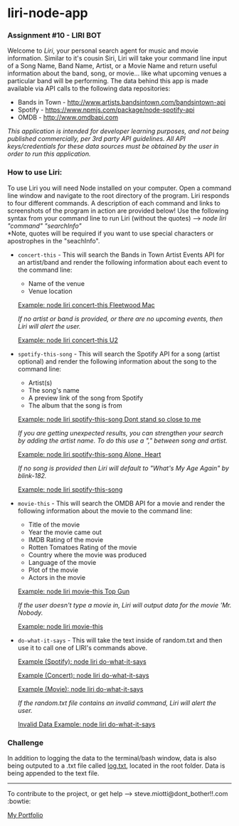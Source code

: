 # liri-node-app 
### Assignment #10 - LIRI BOT 

Welcome to *Liri*, your personal search agent for music and movie information.  Similar to it's cousin Siri, Liri will take your command line input of a Song Name, Band Name, Artist, or a Movie Name and return useful information about the band, song, or movie... like what upcoming venues a particular band will be performing.   The data behind this app is made available via API calls to the following data repositories:  

* Bands in Town - http://www.artists.bandsintown.com/bandsintown-api
* Spotify - https://www.npmjs.com/package/node-spotify-api
* OMDB - http://www.omdbapi.com

*This application is intended for developer learning purposes, and not being published commercially, per 3rd party API guidelines.  All API keys/credentials for these data sources must be obtained by the user in order to run this application.*


### How to use Liri:

To use Liri you will need Node installed on your computer.  Open a command line window and navigate to the root directory of the program.  Liri responds to four different commands. A description of each command and links to screenshots of the program in action are provided below!  Use the following syntax from your command line to run Liri (without the quotes) -->  *node liri "command" "searchInfo"*  
*Note, quotes will be required if you want to use special characters or apostrophes in the "seachInfo".

   * `concert-this` - This will search the Bands in Town Artist Events API for an artist/band and render the following information about each event to the command line:

     * Name of the venue
     * Venue location

      [Example: node liri concert-this Fleetwood Mac](screen_cap/liri_concert-this.GIF)

        *If no artist or band is provided, or there are no upcoming events, then Liri will alert the user.*

        [Example: node liri concert-this U2](screen_cap/liri_concert-this_no_data.GIF)


   * `spotify-this-song` - This will search the Spotify API for a song (artist optional) and render the following information about the song to the command line:

     * Artist(s)
     * The song's name
     * A preview link of the song from Spotify
     * The album that the song is from

      [Example: node liri spotify-this-song Dont stand so close to me](screen_cap/liri_spotify-this-song.GIF)

        *If you are getting unexpected results, you can strengthen your search by adding the artist name. To do this use a "," between song and artist.*
        
        [Example: node liri spotify-this-song Alone, Heart](screen_cap/liri_spotify-this-song_with_artis.GIF)
        
        *If no song is provided then Liri will default to "What's My Age Again" by blink-182.*

        [Example: node liri spotify-this-song ](screen_cap/liri_spotify-this-song_no_data.GIF)


   * `movie-this` - This will search the OMDB API for a movie and render the following information about the movie to the command line:

       * Title of the movie
       * Year the movie came out
       * IMDB Rating of the movie
       * Rotten Tomatoes Rating of the movie
       * Country where the movie was produced
       * Language of the movie
       * Plot of the movie
       * Actors in the movie

        [Example: node liri movie-this Top Gun](screen_cap/liri_movie-this.GIF)

        *If the user doesn't type a movie in, Liri will output data for the movie 'Mr. Nobody.*

        [Example: node liri movie-this ](screen_cap/liri_movie-this_no_data.GIF)


   * `do-what-it-says` - This will take the text inside of random.txt and then use it to call one of LIRI's commands above.

        [Example (Spotify): node liri do-what-it-says](screen_cap/liri_do-what-it-says_ex1.GIF)

        [Example (Concert): node liri do-what-it-says](screen_cap/liri_do-what-it-says_ex2.GIF)

        [Example (Movie): node liri do-what-it-says](screen_cap/liri_do-what-it-says_ex3.GIF)

        *If the random.txt file contains an invalid command, Liri will alert the user.*

        [Invalid Data Example: node liri do-what-it-says](screen_cap/liri_do-what-it-says_invalid.GIF)


### Challenge
In addition to logging the data to the terminal/bash window, data is also being outputed to a .txt file called [log.txt](log.txt), located in the root folder.  Data is being appended to the text file.
    

------
  
To contribute to the project, or get help -->   steve.miotti@dont_bother!!.com  :bowtie:

 [My Portfolio](https://smiotti.github.io/Bootstrap-Portfolio/)
